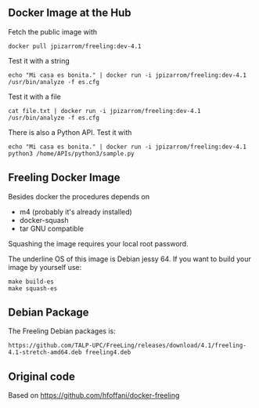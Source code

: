 

Docker Image at the Hub
------------

Fetch the public image with

    docker pull jpizarrom/freeling:dev-4.1


Test it with a string

    echo "Mi casa es bonita." | docker run -i jpizarrom/freeling:dev-4.1 /usr/bin/analyze -f es.cfg

Test it with a file

    cat file.txt | docker run -i jpizarrom/freeling:dev-4.1 /usr/bin/analyze -f es.cfg


There is also a Python API. Test it with

    echo "Mi casa es bonita." | docker run -i jpizarrom/freeling:dev-4.1 python3 /home/APIs/python3/sample.py



Freeling Docker Image
---------------


Besides docker the procedures depends on
- m4 (probably it's already installed)
- docker-squash
- tar GNU compatible

Squashing the image requires your local root password.


The underline OS of this image is Debian jessy 64.
If you want to build your image by yourself use:

    make build-es
    make squash-es



Debian Package
--------------

The Freeling Debian packages is:

    https://github.com/TALP-UPC/FreeLing/releases/download/4.1/freeling-4.1-stretch-amd64.deb freeling4.deb


Original code
------------
Based on https://github.com/hfoffani/docker-freeling


